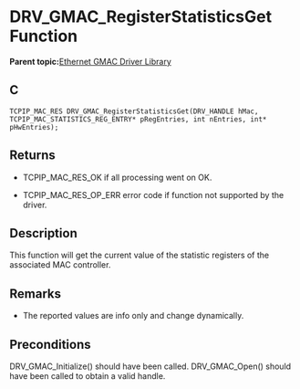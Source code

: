 # DRV\_GMAC\_RegisterStatisticsGet Function

**Parent topic:**[Ethernet GMAC Driver Library](GUID-A24BDAD2-C63E-40B1-894D-1DC3CC6CB66A.md)

## C

```
TCPIP_MAC_RES DRV_GMAC_RegisterStatisticsGet(DRV_HANDLE hMac, TCPIP_MAC_STATISTICS_REG_ENTRY* pRegEntries, int nEntries, int* pHwEntries); 
```

## Returns

-   TCPIP\_MAC\_RES\_OK if all processing went on OK.

-   TCPIP\_MAC\_RES\_OP\_ERR error code if function not supported by the driver.


## Description

This function will get the current value of the statistic registers of the associated MAC controller.

## Remarks

-   The reported values are info only and change dynamically.


## Preconditions

DRV\_GMAC\_Initialize\(\) should have been called. DRV\_GMAC\_Open\(\) should have been called to obtain a valid handle.

